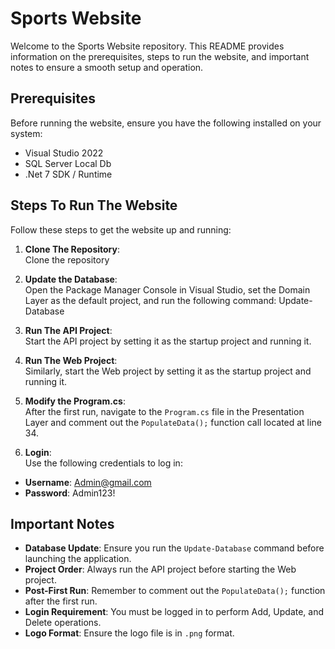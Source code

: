# Sports Website

Welcome to the Sports Website repository. This README provides information on the prerequisites, steps to run the website, and important notes to ensure a smooth setup and operation.

## Prerequisites

Before running the website, ensure you have the following installed on your system:

- Visual Studio 2022
- SQL Server Local Db
- .Net 7 SDK / Runtime

## Steps To Run The Website

Follow these steps to get the website up and running:

1. **Clone The Repository**:  
   Clone the repository 

2. **Update the Database**:  
   Open the Package Manager Console in Visual Studio, set the Domain Layer as the default project, and run the following command:  Update-Database

3. **Run The API Project**:  
Start the API project by setting it as the startup project and running it.

4. **Run The Web Project**:  
Similarly, start the Web project by setting it as the startup project and running it.

5. **Modify the Program.cs**:  
After the first run, navigate to the `Program.cs` file in the Presentation Layer and comment out the `PopulateData();` function call located at line 34.

6. **Login**:  
Use the following credentials to log in:
- **Username**: Admin@gmail.com
- **Password**: Admin123!

## Important Notes

- **Database Update**: Ensure you run the `Update-Database` command before launching the application.
- **Project Order**: Always run the API project before starting the Web project.
- **Post-First Run**: Remember to comment out the `PopulateData();` function after the first run.
- **Login Requirement**: You must be logged in to perform Add, Update, and Delete operations.
- **Logo Format**: Ensure the logo file is in `.png` format.



